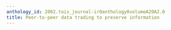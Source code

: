 ```yaml
---
anthology_id: 2002.tois_journal-ir0anthology0volumeA20A2.0
title: Peer-to-peer data trading to preserve information
---
```

